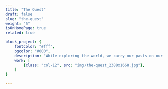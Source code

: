 ```yaml
---
title: "The Quest"
draft: false
slug: "the-quest"
weight: "5"
isOnHomePage: true
related: true

block_project: {
	fontcolor: "#fff",
	bgcolor: "#000",
	description: "While exploring the world, we carry our pasts on our backs.",
	work: [ 
		{class: "col-12", src: "img/the-quest_2388x1668.jpg"},
	]
}

---
```

